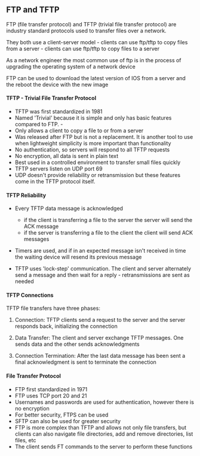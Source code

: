 ## FTP and TFTP

FTP (file transfer protocol) and TFTP (trivial file transfer protocol) are industry standard protocols used to transfer files over a network.

They both use a client-server model
    - clients can use ftp/tftp to copy files from a server 
    - clients can use ftp/tftp to copy files to a server 

As a network engineer the most common use of ftp is in the process of upgrading the operating system of a network device 

FTP can be used to download the latest version of IOS from a server and the reboot the device with the new image 

#### TFTP - Trivial File Transfer Protocol 

- TFTP was first standardized in 1981 
- Named 'Trivial' because it is simple and only has basic features compared to FTP. -
- Only allows a client to copy a file to or from a server 
- Was released after FTP but is not a replacement. It is another tool to use when lightweight simplicity is more important than functionality 
- No authentication, so servers will respond to all TFTP requests 
- No encryption, all data is sent in plain text 
- Best used in a controlled environment to transfer small files quickly 
- TFTP servers listen on UDP port 69
- UDP doesn't provide reliability or retransmission but these features come in the TFTP protocol itself.

#### TFTP Reliability 

- Every TFTP data message is acknowledged
    - if the client is transferring a file to the server the server will send the ACK message
    - if the server is transferring a file to the client the client will send ACK messages

- Timers are used, and if in an expected message isn't received in time the waiting device will resend its previous message 

* TFTP uses 'lock-step' communication. The client and server alternately send a message and then wait for a reply - retransmissions are sent as needed

#### TFTP Connections

TFTP file transfers have three phases:

1. Connection: TFTP clients send a request to the server and the server responds back, initializing the connection 

2. Data Transfer: The client and server exchange TFTP messages. One sends data and the other sends acknowledgments

3. Connection Termination: After the last data message has been sent a final acknowledgment is sent to terminate the connection 


#### File Transfer Protocol 

- FTP first standardized in 1971
- FTP uses TCP port 20 and 21 
- Usernames and passwords are used for authentication, however there is no encryption
- For better security, FTPS can be used 
- SFTP can also be used for greater security 
- FTP is more complex than TFTP and allows not only file transfers, but clients can also navigate file directories, add and remove directories, list files, etc 
- The client sends FT commands to the server to perform these functions
